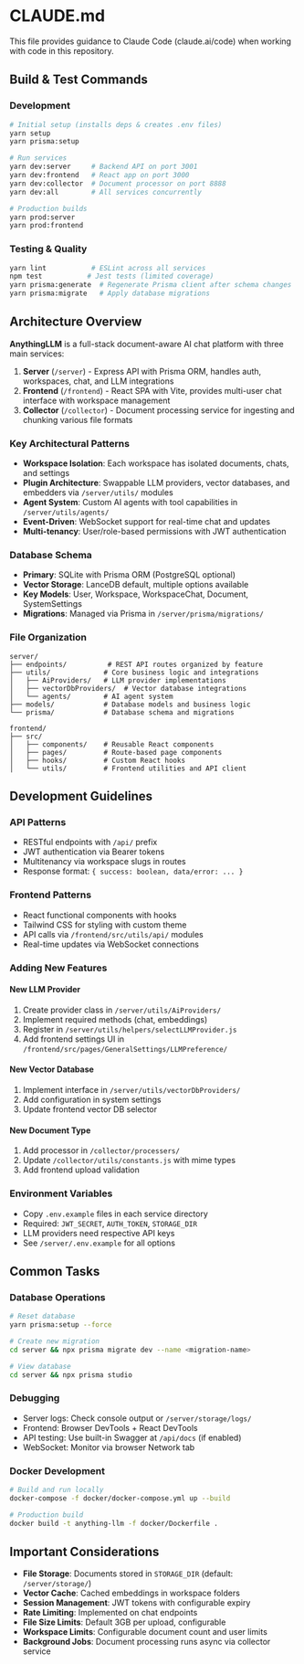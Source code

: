 # CLAUDE.md

This file provides guidance to Claude Code (claude.ai/code) when working with code in this repository.

## Build & Test Commands

### Development
```bash
# Initial setup (installs deps & creates .env files)
yarn setup
yarn prisma:setup

# Run services
yarn dev:server     # Backend API on port 3001
yarn dev:frontend   # React app on port 3000  
yarn dev:collector  # Document processor on port 8888
yarn dev:all        # All services concurrently

# Production builds
yarn prod:server
yarn prod:frontend
```

### Testing & Quality
```bash
yarn lint           # ESLint across all services
npm test           # Jest tests (limited coverage)
yarn prisma:generate  # Regenerate Prisma client after schema changes
yarn prisma:migrate   # Apply database migrations
```

## Architecture Overview

**AnythingLLM** is a full-stack document-aware AI chat platform with three main services:

1. **Server** (`/server`) - Express API with Prisma ORM, handles auth, workspaces, chat, and LLM integrations
2. **Frontend** (`/frontend`) - React SPA with Vite, provides multi-user chat interface with workspace management  
3. **Collector** (`/collector`) - Document processing service for ingesting and chunking various file formats

### Key Architectural Patterns

- **Workspace Isolation**: Each workspace has isolated documents, chats, and settings
- **Plugin Architecture**: Swappable LLM providers, vector databases, and embedders via `/server/utils/` modules
- **Agent System**: Custom AI agents with tool capabilities in `/server/utils/agents/`
- **Event-Driven**: WebSocket support for real-time chat and updates
- **Multi-tenancy**: User/role-based permissions with JWT authentication

### Database Schema

- **Primary**: SQLite with Prisma ORM (PostgreSQL optional)
- **Vector Storage**: LanceDB default, multiple options available
- **Key Models**: User, Workspace, WorkspaceChat, Document, SystemSettings
- **Migrations**: Managed via Prisma in `/server/prisma/migrations/`

### File Organization

```
server/
├── endpoints/          # REST API routes organized by feature
├── utils/             # Core business logic and integrations
│   ├── AiProviders/   # LLM provider implementations
│   ├── vectorDbProviders/  # Vector database integrations
│   └── agents/        # AI agent system
├── models/            # Database models and business logic
└── prisma/            # Database schema and migrations

frontend/
├── src/
│   ├── components/    # Reusable React components
│   ├── pages/         # Route-based page components
│   ├── hooks/         # Custom React hooks
│   └── utils/         # Frontend utilities and API client
```

## Development Guidelines

### API Patterns
- RESTful endpoints with `/api/` prefix
- JWT authentication via Bearer tokens
- Multitenancy via workspace slugs in routes
- Response format: `{ success: boolean, data/error: ... }`

### Frontend Patterns
- React functional components with hooks
- Tailwind CSS for styling with custom theme
- API calls via `/frontend/src/utils/api/` modules
- Real-time updates via WebSocket connections

### Adding New Features

#### New LLM Provider
1. Create provider class in `/server/utils/AiProviders/`
2. Implement required methods (chat, embeddings)
3. Register in `/server/utils/helpers/selectLLMProvider.js`
4. Add frontend settings UI in `/frontend/src/pages/GeneralSettings/LLMPreference/`

#### New Vector Database
1. Implement interface in `/server/utils/vectorDbProviders/`
2. Add configuration in system settings
3. Update frontend vector DB selector

#### New Document Type
1. Add processor in `/collector/processers/`
2. Update `/collector/utils/constants.js` with mime types
3. Add frontend upload validation

### Environment Variables
- Copy `.env.example` files in each service directory
- Required: `JWT_SECRET`, `AUTH_TOKEN`, `STORAGE_DIR`
- LLM providers need respective API keys
- See `/server/.env.example` for all options

## Common Tasks

### Database Operations
```bash
# Reset database
yarn prisma:setup --force

# Create new migration
cd server && npx prisma migrate dev --name <migration-name>

# View database
cd server && npx prisma studio
```

### Debugging
- Server logs: Check console output or `/server/storage/logs/`
- Frontend: Browser DevTools + React DevTools
- API testing: Use built-in Swagger at `/api/docs` (if enabled)
- WebSocket: Monitor via browser Network tab

### Docker Development
```bash
# Build and run locally
docker-compose -f docker/docker-compose.yml up --build

# Production build
docker build -t anything-llm -f docker/Dockerfile .
```

## Important Considerations

- **File Storage**: Documents stored in `STORAGE_DIR` (default: `/server/storage/`)
- **Vector Cache**: Cached embeddings in workspace folders
- **Session Management**: JWT tokens with configurable expiry
- **Rate Limiting**: Implemented on chat endpoints
- **File Size Limits**: Default 3GB per upload, configurable
- **Workspace Limits**: Configurable document count and user limits
- **Background Jobs**: Document processing runs async via collector service
